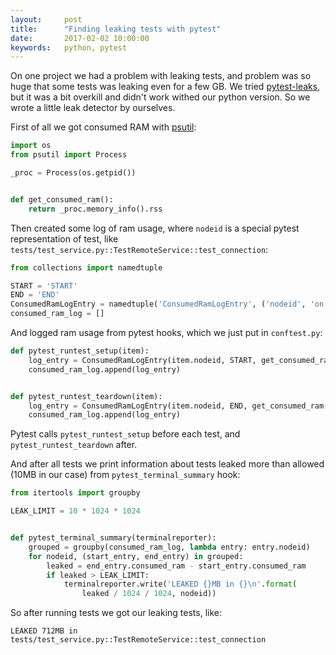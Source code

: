 ```yaml
---
layout:     post
title:      "Finding leaking tests with pytest"
date:       2017-02-02 10:00:00
keywords:   python, pytest
---
```


On one project we had a problem with leaking tests, and problem was so huge
that some tests was leaking even
for a few GB. We tried [pytest-leaks](https://github.com/abalkin/pytest-leaks), but
it was a bit overkill and didn't work withed our python version. So we wrote a little
leak detector by ourselves.

First of all we got consumed RAM with [psutil](https://github.com/giampaolo/psutil):

~~~python
import os
from psutil import Process

_proc = Process(os.getpid())


def get_consumed_ram():
    return _proc.memory_info().rss
~~~

Then created some log of ram usage, where `nodeid` is a special pytest representation of test,
like `tests/test_service.py::TestRemoteService::test_connection`:

~~~python
from collections import namedtuple

START = 'START'
END = 'END'
ConsumedRamLogEntry = namedtuple('ConsumedRamLogEntry', ('nodeid', 'on', 'consumed_ram'))
consumed_ram_log = []
~~~

And logged ram usage from pytest hooks, which we just put in `conftest.py`:

~~~python
def pytest_runtest_setup(item):
    log_entry = ConsumedRamLogEntry(item.nodeid, START, get_consumed_ram())
    consumed_ram_log.append(log_entry)


def pytest_runtest_teardown(item):
    log_entry = ConsumedRamLogEntry(item.nodeid, END, get_consumed_ram())
    consumed_ram_log.append(log_entry)
~~~

Pytest calls `pytest_runtest_setup` before each test, and `pytest_runtest_teardown`
after.

And after all tests we print information about tests
leaked more than allowed (10MB in our case) from
`pytest_terminal_summary` hook:

~~~python
from itertools import groupby

LEAK_LIMIT = 10 * 1024 * 1024


def pytest_terminal_summary(terminalreporter):
    grouped = groupby(consumed_ram_log, lambda entry: entry.nodeid)
    for nodeid, (start_entry, end_entry) in grouped:
        leaked = end_entry.consumed_ram - start_entry.consumed_ram
        if leaked > LEAK_LIMIT:
            terminalreporter.write('LEAKED {}MB in {}\n'.format(
                leaked / 1024 / 1024, nodeid))
~~~

So after running tests we got our leaking tests, like:

~~~
LEAKED 712MB in tests/test_service.py::TestRemoteService::test_connection
~~~
